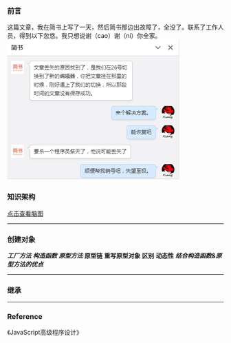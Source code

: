 ### 前言
这篇文章，我在简书上写了一天，然后简书那边出故障了，全没了。联系了工作人员，得到以下忽悠。我只想说谢（cao）谢（ni）你全家。
![fuck jianshu](../Screenshot/jianshu.png)

### 知识架构
[点击查看脑图](http://naotu.baidu.com/file/ae7e68824c3db245ce0236f466481eac?token=9125b02f9ef2b128)

---

### 创建对象
***工厂方法***
***构造函数***
***原型方法***
**原型链**
**重写原型对象**
**区别**
**动态性**
***结合构造函数&原型方法的优点***

---

### 继承

---

### Reference
《JavaScript高级程序设计》